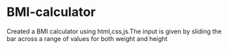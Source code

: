 # BMI-calculator
Created a BMI calculator using html,css,js.The input is given by sliding the bar across a range of values for both weight and height
